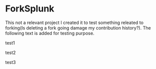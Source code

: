 # ForkSplunk
This not a relevant project I created it to test something releated to forking(Is deleting a fork going damage my contribution history?). The following text is added for testing purpose.

test1

test2

test3
